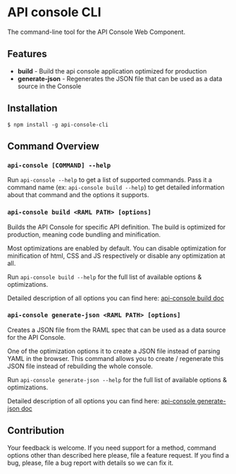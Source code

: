 # API console CLI

The command-line tool for the API Console Web Component.

## Features

- **build** - Build the api console application optimized for production
- **generate-json** - Regenerates the JSON file that can be used as a data source in the Console

## Installation

```
$ npm install -g api-console-cli
```

## Command Overview

### `api-console [COMMAND] --help`

Run `api-console --help` to get a list of supported commands. Pass it a command name (ex: `api-console build --help`) to get detailed information about that command and the options it supports.

### `api-console build <RAML PATH> [options]`

Builds the API Console for specific API definition. The build is optimized for production, meaning code bundling and minification.

Most optimizations are enabled by default. You can disable optimization for minification of html, CSS and JS respectively or disable any optimization at all.

Run `api-console build --help` for the full list of available options & optimizations.

Detailed description of all options you can find here: [api-console build doc](docs/api-console-build.md)

### `api-console generate-json <RAML PATH> [options]`

Creates a JSON file from the RAML spec that can be used as a data source for the API Console.

One of the optimization options it to create a JSON file instead of parsing YAML in the browser. This command allows you to create / regenerate this JSON file instead of rebuilding the whole console.

Run `api-console generate-json --help` for the full list of available options & optimizations.

Detailed description of all options you can find here: [api-console generate-json doc](docs/api-console-generate-json.md)

## Contribution

Your feedback is welcome. If you need support for a method, command options other than described here please, file a feature request. If you find a bug, please, file a bug report with details so we can fix it.
